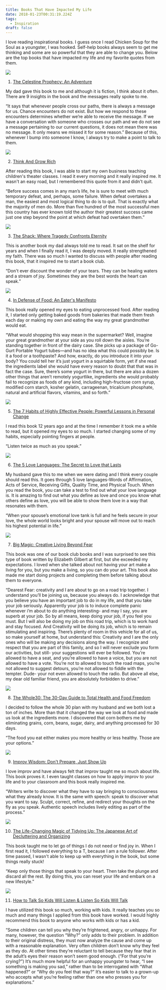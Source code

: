 ```yaml
---
title: Books That Have Impacted My Life
date: 2018-01-23T00:31:19.224Z
tags:
  - Inspiration
draft: false
---
```

I love reading inspirational books. I guess once I read Chicken Soup for the Soul as a youngster, I was hooked. Self-help books always seem to get me thinking and some are so powerful that they are able to change you. Below are the top books that have impacted my life and my favorite quotes from them.

<a target="_blank"  href="https://www.amazon.com/gp/product/0446671002/ref=as_li_tl?ie=UTF8&camp=1789&creative=9325&creativeASIN=0446671002&linkCode=as2&tag=lifepoints02-20&linkId=bc4b63c57f74d6ace849bb8d352df880"><img border="0" src="//ws-na.amazon-adsystem.com/widgets/q?_encoding=UTF8&MarketPlace=US&ASIN=0446671002&ServiceVersion=20070822&ID=AsinImage&WS=1&Format=_SL250_&tag=lifepoints02-20" ></a><img src="//ir-na.amazon-adsystem.com/e/ir?t=lifepoints02-20&l=am2&o=1&a=0446671002" width="1" height="1" border="0" alt="" style="border:none !important; margin:0px !important;" />

1. <a target="_blank" href="https://www.amazon.com/gp/product/0446671002/ref=as_li_tl?ie=UTF8&camp=1789&creative=9325&creativeASIN=0446671002&linkCode=as2&tag=lifepoints02-20&linkId=38a30e1b8c1ce3609fe53681c30430f9">The Celestine Prophecy: An Adventure</a><img src="//ir-na.amazon-adsystem.com/e/ir?t=lifepoints02-20&l=am2&o=1&a=0446671002" width="1" height="1" border="0" alt="" style="border:none !important; margin:0px !important;" />

My dad gave this book to me and although it is fiction, I think about it often. There are 9 insights in the book and the messages really spoke to me. 

“It says that whenever people cross our paths, there is always a message for us. Chance encounters do not exist. But how we respond to these encounters determines whether we’re able to receive the message. If we have a conversation with someone who crosses our path and we do not see a message pertaining to our current questions, it does not mean there was no message. It only means we missed it for some reason.” 
Because of this, whenever I bump into someone I know, I always try to make a point to talk to them.

<a target="_blank"  href="https://www.amazon.com/gp/product/1514698137/ref=as_li_tl?ie=UTF8&camp=1789&creative=9325&creativeASIN=1514698137&linkCode=as2&tag=lifepoints02-20&linkId=0f82d9a904b321652a68acccae472071"><img border="0" src="//ws-na.amazon-adsystem.com/widgets/q?_encoding=UTF8&MarketPlace=US&ASIN=1514698137&ServiceVersion=20070822&ID=AsinImage&WS=1&Format=_SL250_&tag=lifepoints02-20" ></a><img src="//ir-na.amazon-adsystem.com/e/ir?t=lifepoints02-20&l=am2&o=1&a=1514698137" width="1" height="1" border="0" alt="" style="border:none !important; margin:0px !important;" />

2. <a target="_blank" href="https://www.amazon.com/gp/product/1514698137/ref=as_li_tl?ie=UTF8&camp=1789&creative=9325&creativeASIN=1514698137&linkCode=as2&tag=lifepoints02-20&linkId=7f92ad4caa65fd2883dc64a31e95d4c6">Think And Grow Rich</a><img src="//ir-na.amazon-adsystem.com/e/ir?t=lifepoints02-20&l=am2&o=1&a=1514698137" width="1" height="1" border="0" alt="" style="border:none !important; margin:0px !important;" />

After reading this book, I was able to start my own business teaching children's theater classes. I read it every morning and it really inspired me. It wasn't an easy road, but I remembered this quote from it and didn't quit. 

“Before success comes in any man’s life, he is sure to meet with much temporary defeat, and, perhaps, some failure. When defeat overtakes a man, the easiest and most logical thing to do is to quit. That is exactly what the majority of men do. More than five hundred of the most successful men this country has ever known told the author their greatest success came just one step beyond the point at which defeat had overtaken them.”  

<a target="_blank"  href="https://www.amazon.com/gp/product/0964729237/ref=as_li_tl?ie=UTF8&camp=1789&creative=9325&creativeASIN=0964729237&linkCode=as2&tag=lifepoints02-20&linkId=506906c0ae5ae35083a725369d942367"><img border="0" src="//ws-na.amazon-adsystem.com/widgets/q?_encoding=UTF8&MarketPlace=US&ASIN=0964729237&ServiceVersion=20070822&ID=AsinImage&WS=1&Format=_SL250_&tag=lifepoints02-20" ></a><img src="//ir-na.amazon-adsystem.com/e/ir?t=lifepoints02-20&l=am2&o=1&a=0964729237" width="1" height="1" border="0" alt="" style="border:none !important; margin:0px !important;" />

3. <a target="_blank" href="https://www.amazon.com/gp/product/0964729237/ref=as_li_tl?ie=UTF8&camp=1789&creative=9325&creativeASIN=0964729237&linkCode=as2&tag=lifepoints02-20&linkId=08bec96bef6bc3947e7dc231f68c9fbf">The Shack: Where Tragedy Confronts Eternity</a><img src="//ir-na.amazon-adsystem.com/e/ir?t=lifepoints02-20&l=am2&o=1&a=0964729237" width="1" height="1" border="0" alt="" style="border:none !important; margin:0px !important;" />

This is another book my dad always told me to read. It sat on the shelf for years and when I finally read it, I was deeply moved. It really strengthened my faith.  There was so much I wanted to discuss with people after reading this book, that it inspired me to start a book club.

“Don't ever discount the wonder of your tears. They can be healing waters and a stream of joy. Sometimes they are the best words the heart can speak.” 

<a target="_blank"  href="https://www.amazon.com/gp/product/0143114964/ref=as_li_tl?ie=UTF8&camp=1789&creative=9325&creativeASIN=0143114964&linkCode=as2&tag=lifepoints02-20&linkId=4c4966a13fb8b5ea5e82d6a8dc4c7412"><img border="0" src="//ws-na.amazon-adsystem.com/widgets/q?_encoding=UTF8&MarketPlace=US&ASIN=0143114964&ServiceVersion=20070822&ID=AsinImage&WS=1&Format=_SL250_&tag=lifepoints02-20" ></a><img src="//ir-na.amazon-adsystem.com/e/ir?t=lifepoints02-20&l=am2&o=1&a=0143114964" width="1" height="1" border="0" alt="" style="border:none !important; margin:0px !important;" />

4. <a target="_blank" href="https://www.amazon.com/gp/product/0143114964/ref=as_li_tl?ie=UTF8&camp=1789&creative=9325&creativeASIN=0143114964&linkCode=as2&tag=lifepoints02-20&linkId=20405d3365833862dc111085633fcc12">In Defense of Food: An Eater's Manifesto</a><img src="//ir-na.amazon-adsystem.com/e/ir?t=lifepoints02-20&l=am2&o=1&a=0143114964" width="1" height="1" border="0" alt="" style="border:none !important; margin:0px !important;" />

This book really opened my eyes to eating unprocessed food. After reading it, I started only getting baked goods from bakeries that made them fresh each day or making my own and eating the way my great grandmother would eat. 

“What would shopping this way mean in the supermarket? Well, imagine your great grandmother at your side as you roll down the aisles. You’re standing together in front of the dairy case. She picks up a package of Go-Gurt Portable Yogurt tubes—and has no idea what this could possibly be. Is it a food or a toothpaste? And how, exactly, do you introduce it into your body? You could tell her it’s just yogurt in a squirtable form, yet if she read the ingredients label she would have every reason to doubt that that was in fact the case. Sure, there’s some yogurt in there, but there are also a dozen other things that aren’t remotely yogurtlike, ingredients she would probably fail to recognize as foods of any kind, including high-fructose corn syrup, modified corn starch, kosher gelatin, carrageenan, tricalcium phosphate, natural and artificial flavors, vitamins, and so forth.” 

<a target="_blank"  href="https://www.amazon.com/gp/product/1451639619/ref=as_li_tl?ie=UTF8&camp=1789&creative=9325&creativeASIN=1451639619&linkCode=as2&tag=lifepoints02-20&linkId=51a46e1e8759ae9236c9bd18642389ae"><img border="0" src="//ws-na.amazon-adsystem.com/widgets/q?_encoding=UTF8&MarketPlace=US&ASIN=1451639619&ServiceVersion=20070822&ID=AsinImage&WS=1&Format=_SL250_&tag=lifepoints02-20" ></a><img src="//ir-na.amazon-adsystem.com/e/ir?t=lifepoints02-20&l=am2&o=1&a=1451639619" width="1" height="1" border="0" alt="" style="border:none !important; margin:0px !important;" />

5. <a target="_blank" href="https://www.amazon.com/gp/product/1451639619/ref=as_li_tl?ie=UTF8&camp=1789&creative=9325&creativeASIN=1451639619&linkCode=as2&tag=lifepoints02-20&linkId=43e7f4d7232f0a9e6f496d38d3c52617">The 7 Habits of Highly Effective People: Powerful Lessons in Personal Change</a><img src="//ir-na.amazon-adsystem.com/e/ir?t=lifepoints02-20&l=am2&o=1&a=1451639619" width="1" height="1" border="0" alt="" style="border:none !important; margin:0px !important;" />

I read this book 12 years ago and at the time I remember it took me a while to read, but it opened my eyes to so much. I started changing some of my habits, especially pointing fingers at people.

“Listen twice as much as you speak.” 

<a target="_blank"  href="https://www.amazon.com/gp/product/080241270X/ref=as_li_tl?ie=UTF8&camp=1789&creative=9325&creativeASIN=080241270X&linkCode=as2&tag=lifepoints02-20&linkId=75eb740216fc25824ac74ac8462b0cff"><img border="0" src="//ws-na.amazon-adsystem.com/widgets/q?_encoding=UTF8&MarketPlace=US&ASIN=080241270X&ServiceVersion=20070822&ID=AsinImage&WS=1&Format=_SL250_&tag=lifepoints02-20" ></a><img src="//ir-na.amazon-adsystem.com/e/ir?t=lifepoints02-20&l=am2&o=1&a=080241270X" width="1" height="1" border="0" alt="" style="border:none !important; margin:0px !important;" />

6. <a target="_blank" href="https://www.amazon.com/gp/product/080241270X/ref=as_li_tl?ie=UTF8&camp=1789&creative=9325&creativeASIN=080241270X&linkCode=as2&tag=lifepoints02-20&linkId=b16bda5ee97cbef9eadd78eceb805ccf">The 5 Love Languages: The Secret to Love that Lasts</a><img src="//ir-na.amazon-adsystem.com/e/ir?t=lifepoints02-20&l=am2&o=1&a=080241270X" width="1" height="1" border="0" alt="" style="border:none !important; margin:0px !important;" />

My husband gave this to me when we were dating and I think every couple should read this. It goes through 5 love languages-Words of Affirmation, Acts of Service, Receiving Gifts, Quality Time, and Physical Touch. When you read the book, you can take a test to find out what your love language is. It is amazing to find out what you define as love and once you know what others define as love, you will be able to show them love in a way that resonates with them. 

“When your spouse’s emotional love tank is full and he feels secure in your love, the whole world looks bright and your spouse will move out to reach his highest potential in life.” 

<a target="_blank"  href="https://www.amazon.com/gp/product/1594634726/ref=as_li_tl?ie=UTF8&camp=1789&creative=9325&creativeASIN=1594634726&linkCode=as2&tag=lifepoints02-20&linkId=68f53743d6e9aa094b7cea8f46f9df3b"><img border="0" src="//ws-na.amazon-adsystem.com/widgets/q?_encoding=UTF8&MarketPlace=US&ASIN=1594634726&ServiceVersion=20070822&ID=AsinImage&WS=1&Format=_SL250_&tag=lifepoints02-20" ></a><img src="//ir-na.amazon-adsystem.com/e/ir?t=lifepoints02-20&l=am2&o=1&a=1594634726" width="1" height="1" border="0" alt="" style="border:none !important; margin:0px !important;" />

7. <a target="_blank" href="https://www.amazon.com/gp/product/1594634726/ref=as_li_tl?ie=UTF8&camp=1789&creative=9325&creativeASIN=1594634726&linkCode=as2&tag=lifepoints02-20&linkId=dd99f02e4746e3c11a5dcaffcfd7526b">Big Magic: Creative Living Beyond Fear</a><img src="//ir-na.amazon-adsystem.com/e/ir?t=lifepoints02-20&l=am2&o=1&a=1594634726" width="1" height="1" border="0" alt="" style="border:none !important; margin:0px !important;" />

This book was one of our book club books and I was surprised to see this type of book written by Elizabeth Gilbert at first, but she exceeded my expectations. I loved when she talked about not having your art make a living for you, but you make a living, so you can do your art. This book also made me start doing projects and completing them before talking about them to everyone.

“Dearest Fear: creativity and I are about to go on a road trip together. I understand you’ll be joining us, because you always do.  I acknowledge that you believe you have an important job to do in my life, and that you take your job seriously. Apparently your job is to induce complete panic whenever i’m about to do anything interesting- and may I say, you are superb at your job. So by all means, keep doing your job, if you feel you must. But I will also be doing my job on this road trip, which is to work hard and stay focused. And Creativity will be doing its job, which is to remain stimulating and inspiring. There’s plenty of room in this vehicle for all of us, so make yourself at home, but understand this: Creativity and I are the only ones who will be making any decisions along the way. I recognize and respect that you are part of this family, and so I will never exclude you form our activities, but still- your suggestions will ever be followed. You’re allowed to have a seat, and you’re allowed to have a voice, but you are not allowed to have a vote. You’re not to allowed to touch the road maps, you’re not allowed to suggest detours, you’re not allowed to fiddle with the tempter. Dude- your not even allowed to touch the radio. But above all else, my dear old familiar friend, you are absolutely forbidden to drive.” 

<a target="_blank"  href="https://www.amazon.com/gp/product/0544609719/ref=as_li_tl?ie=UTF8&camp=1789&creative=9325&creativeASIN=0544609719&linkCode=as2&tag=lifepoints02-20&linkId=23f7ca89befcd5c00fceadc420c43d09"><img border="0" src="//ws-na.amazon-adsystem.com/widgets/q?_encoding=UTF8&MarketPlace=US&ASIN=0544609719&ServiceVersion=20070822&ID=AsinImage&WS=1&Format=_SL250_&tag=lifepoints02-20" ></a><img src="//ir-na.amazon-adsystem.com/e/ir?t=lifepoints02-20&l=am2&o=1&a=0544609719" width="1" height="1" border="0" alt="" style="border:none !important; margin:0px !important;" />

8. <a target="_blank" href="https://www.amazon.com/gp/product/0544609719/ref=as_li_tl?ie=UTF8&camp=1789&creative=9325&creativeASIN=0544609719&linkCode=as2&tag=lifepoints02-20&linkId=afc472704af6e09bda6ffeabd78e3b3a">The Whole30: The 30-Day Guide to Total Health and Food Freedom</a><img src="//ir-na.amazon-adsystem.com/e/ir?t=lifepoints02-20&l=am2&o=1&a=0544609719" width="1" height="1" border="0" alt="" style="border:none !important; margin:0px !important;" />

I decided to follow the whole 30 plan with my husband and we both lost a ton of inches. More than that it changed the way we look at food and made us look at the ingredients more. I discovered that corn bothers me by eliminating grains, corn, beans, sugar, dairy, and anything processed for 30 days.

“The food you eat either makes you more healthy or less healthy. Those are your options.” 

<a target="_blank"  href="https://www.amazon.com/gp/product/1400081882/ref=as_li_tl?ie=UTF8&camp=1789&creative=9325&creativeASIN=1400081882&linkCode=as2&tag=lifepoints02-20&linkId=cb9b7bb5af8e37467aeb8806983c9010"><img border="0" src="//ws-na.amazon-adsystem.com/widgets/q?_encoding=UTF8&MarketPlace=US&ASIN=1400081882&ServiceVersion=20070822&ID=AsinImage&WS=1&Format=_SL250_&tag=lifepoints02-20" ></a><img src="//ir-na.amazon-adsystem.com/e/ir?t=lifepoints02-20&l=am2&o=1&a=1400081882" width="1" height="1" border="0" alt="" style="border:none !important; margin:0px !important;" />

9. <a target="_blank" href="https://www.amazon.com/gp/product/1400081882/ref=as_li_tl?ie=UTF8&camp=1789&creative=9325&creativeASIN=1400081882&linkCode=as2&tag=lifepoints02-20&linkId=2d546ba84c14edba2ed873dc8c750c1c">Improv Wisdom: Don't Prepare, Just Show Up</a><img src="//ir-na.amazon-adsystem.com/e/ir?t=lifepoints02-20&l=am2&o=1&a=1400081882" width="1" height="1" border="0" alt="" style="border:none !important; margin:0px !important;" />

I love improv and have always felt that improv taught me so much about life. This book proves it. I even taught classes on how to apply improv to your life and to your classroom and this book really inspired me. 

“Writers write to discover what they have to say bringing to consciousness what they already know. It is the same with speech: speak to discover what you want to say. Sculpt, correct, refine, and redirect your thoughts on the fly as you speak. Authentic speech includes lively editing as part of the process.” 

<a target="_blank"  href="https://www.amazon.com/gp/product/1607747308/ref=as_li_tl?ie=UTF8&camp=1789&creative=9325&creativeASIN=1607747308&linkCode=as2&tag=lifepoints02-20&linkId=49d0a2fc95c54074eb069ecee9961a44"><img border="0" src="//ws-na.amazon-adsystem.com/widgets/q?_encoding=UTF8&MarketPlace=US&ASIN=1607747308&ServiceVersion=20070822&ID=AsinImage&WS=1&Format=_SL250_&tag=lifepoints02-20" ></a><img src="//ir-na.amazon-adsystem.com/e/ir?t=lifepoints02-20&l=am2&o=1&a=1607747308" width="1" height="1" border="0" alt="" style="border:none !important; margin:0px !important;" />

10. <a target="_blank" href="https://www.amazon.com/gp/product/1607747308/ref=as_li_tl?ie=UTF8&camp=1789&creative=9325&creativeASIN=1607747308&linkCode=as2&tag=lifepoints02-20&linkId=69502674acf32234d381113d22a447c0">The Life-Changing Magic of Tidying Up: The Japanese Art of Decluttering and Organizing</a><img src="//ir-na.amazon-adsystem.com/e/ir?t=lifepoints02-20&l=am2&o=1&a=1607747308" width="1" height="1" border="0" alt="" style="border:none !important; margin:0px !important;" />

This book taught me to let go of things I do not need or find joy in. When I first read it, I followed everything to a T, because I am a rule follower. After time passed, I wasn't able to keep up with everything in the book, but some things really stuck! 

“Keep only those things that speak to your heart. Then take the plunge and discard all the rest. By doing this, you can reset your life and embark on a new lifestyle.”

<a target="_blank"  href="https://www.amazon.com/gp/product/1451663889/ref=as_li_tl?ie=UTF8&camp=1789&creative=9325&creativeASIN=1451663889&linkCode=as2&tag=lifepoints02-20&linkId=83eeffa069299927dcdcf4d7c157aa0a"><img border="0" src="//ws-na.amazon-adsystem.com/widgets/q?_encoding=UTF8&MarketPlace=US&ASIN=1451663889&ServiceVersion=20070822&ID=AsinImage&WS=1&Format=_SL250_&tag=lifepoints02-20" ></a><img src="//ir-na.amazon-adsystem.com/e/ir?t=lifepoints02-20&l=am2&o=1&a=1451663889" width="1" height="1" border="0" alt="" style="border:none !important; margin:0px !important;" />

11. <a target="_blank" href="https://www.amazon.com/gp/product/1451663889/ref=as_li_tl?ie=UTF8&camp=1789&creative=9325&creativeASIN=1451663889&linkCode=as2&tag=lifepoints02-20&linkId=b1f0c99ae84ef6aaa4f2198030ffbcaa">How to Talk So Kids Will Listen &amp; Listen So Kids Will Talk</a><img src="//ir-na.amazon-adsystem.com/e/ir?t=lifepoints02-20&l=am2&o=1&a=1451663889" width="1" height="1" border="0" alt="" style="border:none !important; margin:0px !important;" />

I have utilized this book so much, working with kids. It really teaches you so much and many things I applied from this book have worked. I would highly recommend this book to anyone who works with kids or has a kid. 

“Some children can tell you why they’re frightened, angry, or unhappy. For many, however, the question “Why?” only adds to their problem. In addition to their original distress, they must now analyze the cause and come up with a reasonable explanation. Very often children don’t know why they feel as they do. At other times they’re reluctant to tell because they fear that in the adult’s eyes their reason won’t seem good enough. (“For that you’re crying?”) It’s much more helpful for an unhappy youngster to hear, “I see something is making you sad,” rather than to be interrogated with “What happened?” or “Why do you feel that way?” It’s easier to talk to a grown-up who accepts what you’re feeling rather than one who presses you for explanations.”
